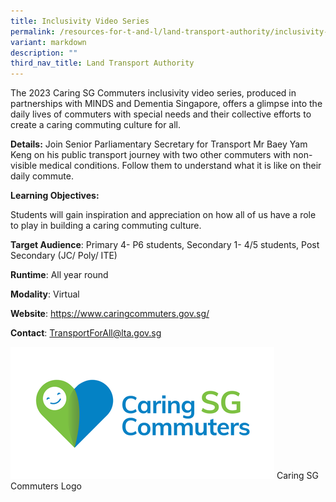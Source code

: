 ```yaml
---
title: Inclusivity Video Series
permalink: /resources-for-t-and-l/land-transport-authority/inclusivity-video-series/
variant: markdown
description: ""
third_nav_title: Land Transport Authority
---
```

The 2023 Caring SG Commuters inclusivity video series, produced in partnerships with MINDS and Dementia Singapore, offers a glimpse into the daily lives of commuters with special needs and their collective efforts to create a caring commuting culture for all.

**Details:** 
Join Senior Parliamentary Secretary for Transport Mr Baey Yam Keng on his public transport journey with two other commuters with non-visible medical conditions. Follow them to understand what it is like on their daily commute.

**Learning Objectives:**

Students will gain inspiration and appreciation on how all of us have a role to play in building a caring commuting culture.

**Target Audience**: Primary 4- P6 students, Secondary 1- 4/5 students, Post Secondary (JC/ Poly/ ITE)
	
**Runtime**: All year round	
	
**Modality**: Virtual
	
**Website**: https://www.caringcommuters.gov.sg/
	
**Contact**: TransportForAll@lta.gov.sg

![](/images/Caring_SG_Commuters_Logo1.png)
Caring SG Commuters Logo